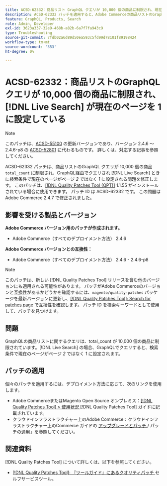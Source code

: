 ```yaml
---
title: ACSD-62332：商品リスト GraphQL クエリが 10,000 個の商品に制限され、現在のページを 1 に設定している商品  [!DNL Live Search]  リスト
description: ACSD-62332 パッチを適用すると、Adobe Commerceの商品リストのGraphQL クエリが total_count の 10,000 個の商品に制限され、where [!DNL Live Search] GraphQLでクエリされた場合、検索条件でページ *2 ではなく*1*に現在のページが設定されるの問題が修正されます。
feature: GraphQL, Products, Search
role: Admin, Developer
exl-id: 3623a337-32e9-468b-a82b-6a7f7fa943c9
type: Troubleshooting
source-git-commit: 7fdb02a6d89d50ea593c5fd99d78101f89198424
workflow-type: tm+mt
source-wordcount: '353'
ht-degree: 0%

---
```


# ACSD-62332：商品リストのGraphQL クエリが 10,000 個の商品に制限され、[!DNL Live Search] が現在のページを 1 に設定している

>[!NOTE]
>
>このパッチは、[ACSD-55100](/help/tools/quality-patches-tool/patches-available-in-qpt/v1-1-46/acsd-55100-graphql-does-not-return-products-beyond-10k-in-the-search-results.md) の更新バージョンであり、バージョン 2.4.6 ～ 2.4.6-p8 の [ACSD-52801](/help/tools/quality-patches-tool/patches-available-in-qpt/v1-1-40/acsd-52801-graphql-product-filter-query-not-showing-partial-match-results.md) に代わるものです。 詳しくは、対応する記事を参照してください。

ACSD-62332 パッチは、商品リストのGraphQL クエリが 10,000 個の商品 `total_count` に制限され、GraphQL経由でクエリされ [!DNL Live Search] ときに検索条件で現在のページがページ *2* ではなく *1* に設定される問題を修正します。 このパッチは、[[!DNL Quality Patches Tool (QPT)]](/help/tools/quality-patches-tool/quality-patches-tool-to-self-serve-quality-patches.md) 1.1.55 がインストールされている場合に使用できます。 パッチ ID は ACSD-62332 です。 この問題はAdobe Commerce 2.4.7 で修正されました。

## 影響を受ける製品とバージョン

**Adobe Commerce バージョン用のパッチが作成されます。**

* Adobe Commerce（すべてのデプロイメント方法） 2.4.6

**Adobe Commerce バージョンとの互換性：**

* Adobe Commerce（すべてのデプロイメント方法） 2.4.6 - 2.4.6-p8

>[!NOTE]
>
>このパッチは、新しい [!DNL Quality Patches Tool] リリースを含む他のバージョンにも適用される可能性があります。 パッチがAdobe Commerceのバージョンと互換性があるかどうかを確認するには、`magento/quality-patches` パッケージを最新バージョンに更新し、[[!DNL Quality Patches Tool]: Search for patches page](https://experienceleague.adobe.com/tools/commerce-quality-patches/index.html) で互換性を確認します。 パッチ ID を検索キーワードとして使用して、パッチを見つけます。

## 問題

GraphQLの商品リストに関するクエリは、total_count が 10,000 個の商品に制限されています。[!DNL Live Search] の場合、GraphQLでクエリすると、検索条件で現在のページがページ *2* ではなく *1* に設定されます。

## パッチの適用

個々のパッチを適用するには、デプロイメント方法に応じて、次のリンクを使用します。

* Adobe CommerceまたはMagento Open Source オンプレミス：[[!DNL Quality Patches Tool] > 使用状況 ](/help/tools/quality-patches-tool/usage.md) [!DNL Quality Patches Tool] ガイドに記載されています。
* クラウドインフラストラクチャー上のAdobe Commerce：クラウドインフラストラクチャー上のCommerce ガイドの [ アップグレードとパッチ ](https://experienceleague.adobe.com/docs/commerce-cloud-service/user-guide/develop/upgrade/apply-patches.html)/ パッチの適用」を参照してください。


## 関連資料

[!DNL Quality Patches Tool] について詳しくは、以下を参照してください。

* [[!DNL Quality Patches Tool]: 『ツールガイド』にあるクオリティパッチ ](/help/tools/quality-patches-tool/quality-patches-tool-to-self-serve-quality-patches.md) セルフサービスツール。
